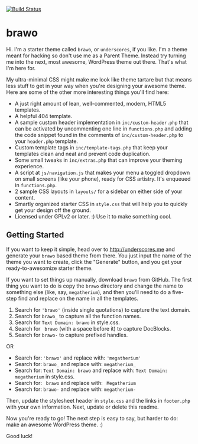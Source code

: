 [![Build Status](https://travis-ci.org/Automattic/brawo.svg?branch=master)](https://travis-ci.org/Automattic/brawo)

brawo
===

Hi. I'm a starter theme called `brawo`, or `underscores`, if you like. I'm a theme meant for hacking so don't use me as a Parent Theme. Instead try turning me into the next, most awesome, WordPress theme out there. That's what I'm here for.

My ultra-minimal CSS might make me look like theme tartare but that means less stuff to get in your way when you're designing your awesome theme. Here are some of the other more interesting things you'll find here:

* A just right amount of lean, well-commented, modern, HTML5 templates.
* A helpful 404 template.
* A sample custom header implementation in `inc/custom-header.php` that can be activated by uncommenting one line in `functions.php` and adding the code snippet found in the comments of `inc/custom-header.php` to your `header.php` template.
* Custom template tags in `inc/template-tags.php` that keep your templates clean and neat and prevent code duplication.
* Some small tweaks in `inc/extras.php` that can improve your theming experience.
* A script at `js/navigation.js` that makes your menu a toggled dropdown on small screens (like your phone), ready for CSS artistry. It's enqueued in `functions.php`.
* 2 sample CSS layouts in `layouts/` for a sidebar on either side of your content.
* Smartly organized starter CSS in `style.css` that will help you to quickly get your design off the ground.
* Licensed under GPLv2 or later. :) Use it to make something cool.

Getting Started
---------------

If you want to keep it simple, head over to http://underscores.me and generate your `brawo` based theme from there. You just input the name of the theme you want to create, click the "Generate" button, and you get your ready-to-awesomize starter theme.

If you want to set things up manually, download `brawo` from GitHub. The first thing you want to do is copy the `brawo` directory and change the name to something else (like, say, `megatherium`), and then you'll need to do a five-step find and replace on the name in all the templates.

1. Search for `'brawo'` (inside single quotations) to capture the text domain.
2. Search for `brawo_` to capture all the function names.
3. Search for `Text Domain: brawo` in style.css.
4. Search for <code>&nbsp;brawo</code> (with a space before it) to capture DocBlocks.
5. Search for `brawo-` to capture prefixed handles.

OR

* Search for: `'brawo'` and replace with: `'megatherium'`
* Search for: `brawo_` and replace with: `megatherium_`
* Search for: `Text Domain: brawo` and replace with: `Text Domain: megatherium` in style.css.
* Search for: <code>&nbsp;brawo</code> and replace with: <code>&nbsp;Megatherium</code>
* Search for: `brawo-` and replace with: `megatherium-`

Then, update the stylesheet header in `style.css` and the links in `footer.php` with your own information. Next, update or delete this readme.

Now you're ready to go! The next step is easy to say, but harder to do: make an awesome WordPress theme. :)

Good luck!
